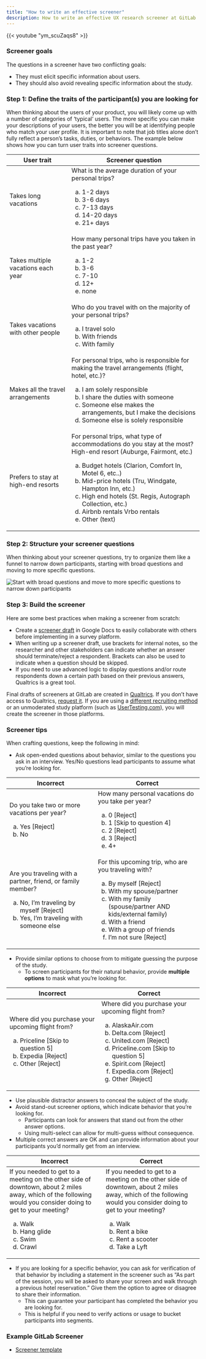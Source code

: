 ```yaml
---
title: "How to write an effective screener"
description: How to write an effective UX research screener at GitLab
---
```


{{< youtube "ym_scuZaqs8" >}}

### Screener goals

The questions in a screener have two conflicting goals:

- They must elicit specific information about users.
- They should also avoid revealing specific information about the study.

### Step 1: Define the traits of the participant(s) you are looking for

When thinking about the users of your product, you will likely come up with a number of categories of ‘typical’ users. The more specific you can make your descriptions of your users, the better you will be at identifying people who match your user profile. It is important to note that job titles alone don’t fully reflect a person’s tasks, duties, or behaviors. The example below shows how you can turn user traits into screener questions.

| User trait                          | Screener question                                                                                                                                                                                                                                                                                                           |
|-------------------------------------|-----------------------------------------------------------------------------------------------------------------------------------------------------------------------------------------------------------------------------------------------------------------------------------------------------------------------------|
| Takes long vacations                | What is the average duration of your personal trips? <ol type="a"><li>1-2 days</li><li>3-6 days</li><li>7-13 days</li><li>14-20 days</li><li>21+ days</li></ol>     |
| Takes multiple vacations each year  | How many personal trips have you taken in the past year? <ol type="a"><li>1-2</li> <li>3-6</li> <li>7-10</li><li>12+</li><li>none</li></ol>                                                                                                                                                                                                                                             |
| Takes vacations with other people   | Who do you travel with on the majority of your personal trips? <ol type="a"><li>I travel solo</li> <li>With friends</li><li>With family</li></ol>                                                                                                                                                                                                                  |
| Makes all the travel arrangements   | For personal trips, who is responsible for making the travel arrangements (flight, hotel, etc.)? <ol type="a"><li>I am solely responsible</li><li>I share the duties with someone</li><li>Someone else makes the arrangements, but I make the decisions</li><li>Someone else is solely responsible</li></ol>                                                                 |
| Prefers to stay at high-end resorts | For personal trips, what type of accommodations do you stay at the most? High-end resort (Auburge, Fairmont, etc.) <ol type="a"><li>Budget hotels (Clarion, Comfort In, Motel 6, etc..)</li><li>Mid-price hotels (Tru, Windgate, Hampton Inn, etc.)</li><li>High end hotels (St. Regis, Autograph Collection, etc.)</li><li>Airbnb rentals Vrbo rentals </li><li>Other (text)</li></ol> |

### Step 2: Structure your screener questions

When thinking about your screener questions, try to organize them like a funnel to narrow down participants, starting with broad questions and moving to more specific questions.

![Start with broad questions and move to more specific questions to narrow down participants](screener_funnel.png)

### Step 3: Build the screener

Here are some best practices when making a screener from scratch:

 - Create a [screener draft](https://docs.google.com/document/d/1k_6D-IKByLel7KCHhLOhTTDOS91B4CiQXQdPudYQV5U/copy) in Google Docs to easily collaborate with others before implementing in a survey platform.
 - When writing up a screener draft, use brackets for internal notes, so the researcher and other stakeholders can indicate whether an answer should terminate/reject a respondent. Brackets can also be used to indicate when a question should be skipped.
 - If you need to use advanced logic to display questions and/or route respondents down a certain path based on their previous answers, Qualtrics is a great tool.

Final drafts of screeners at GitLab are created in [Qualtrics](/handbook/product/ux/ux-research/qualtrics/). If you don’t have access to Qualtrics, [request it](/handbook/business-technology/end-user-services/onboarding-access-requests/access-requests/). If you are using a [different recruiting method](/handbook/product/ux/ux-research-coordination/recruitment-methods) or an unmoderated study platform (such as [UserTesting.com](https://www.usertesting.com/)), you will create the screener in those platforms.

### Screener tips

When crafting questions, keep the following in mind:

 - Ask open-ended questions about behavior, similar to the questions you ask in an interview. Yes/No questions lead participants to assume what you’re looking for.

| Incorrect                                                                                                                             | Correct                                                                                                                                                                                                              |
|---------------------------------------------------------------------------------------------------------------------------------------|----------------------------------------------------------------------------------------------------------------------------------------------------------------------------------------------------------------------|
| Do you take two or more vacations per year?  <ol type="a"><li>Yes [Reject]</li><li>No</li></ol>          | How many personal vacations do you take per year?<ol type="a"><li>0 [Reject]</li><li>1 [Skip to question 4]</li><li>2 [Reject]</li><li>3 [Reject]</li><li>4+</li></ol>                      |
| Are you traveling with a partner, friend, or family member?  <ol type="a"><li>No, I’m traveling by myself [Reject]</li><li>Yes, I’m traveling with someone else</li></ol> | For this upcoming trip, who are you traveling with? <ol type="a"><li>By myself [Reject]</li><li>With my spouse/partner</li><li>With my family (spouse/partner AND kids/external family)</li><li>With a friend</li><li>With a group of friends</li><li>I’m not sure [Reject]</li></ol> |


 - Provide similar options to choose from to mitigate guessing the purpose of the study.
     - To screen participants for their natural behavior, provide **multiple options** to mask what you’re looking for.

| Incorrect                          | Correct                                                                                                                                                                                                                                                                                                           |
|-------------------------------------|-----------------------------------------------------------------------------------------------------------------------------------------------------------------------------------------------------------------------------------------------------------------------------------------------------------------------------|
| Where did you purchase your upcoming flight from?  <ol type="a"><li>Priceline  [Skip to question 5]</li><li>Expedia [Reject]</li><li>Other [Reject]</li></ol>             | Where did you purchase your upcoming flight from? <ol type="a"><li>AlaskaAir.com</li><li>Delta.com [Reject]</li><li>United.com [Reject]</li><li>Priceline.com [Skip to question 5]</li><li>Spirit.com [Reject]</li><li>Expedia.com [Reject]</li><li>Other [Reject]</li></ol>                                                                                                                                                                                                                       |

 - Use plausible distractor answers to conceal the subject of the study.
 - Avoid stand-out screener options, which indicate behavior that you’re looking for.
     - Participants can look for answers that stand out from the other answer options.
     - Using multi-select can allow for multi-guess without consequence.
 - Multiple correct answers are OK and can provide information about your participants you’d normally get from an interview.

| Incorrect                          | Correct                                                                                                                                                                                                                                                                                                           |
|-------------------------------------|-----------------------------------------------------------------------------------------------------------------------------------------------------------------------------------------------------------------------------------------------------------------------------------------------------------------------------|
| If you needed to get to a meeting on the other side of downtown, about 2 miles away, which of the following would you consider doing to get to your meeting? <ol type="a"><li>Walk</li><li>Hang glide</li><li>Swim</li><li>Crawl</li></ol>             |If you needed to get to a meeting on the other side of downtown, about 2 miles away, which of the following would you consider doing to get to your meeting? <ol type="a"><li>Walk</li><li>Rent a bike</li><li>Rent a scooter</li><li>Take a Lyft</li></ol>                                                                                                                                                                                       |

 - If you are looking for a specific behavior, you can ask for verification of that behavior by including a statement in the screener such as “As part of the session, you will be asked to share your screen and walk through a previous hotel reservation.” Give them the option to agree or disagree to share their information.
     - This can guarantee your participant has completed the behavior you are looking for.
     - This is helpful if you need to verify actions or usage to bucket participants into segments.

### Example GitLab Screener

- [Screener template](https://docs.google.com/document/d/1k_6D-IKByLel7KCHhLOhTTDOS91B4CiQXQdPudYQV5U/copy)
